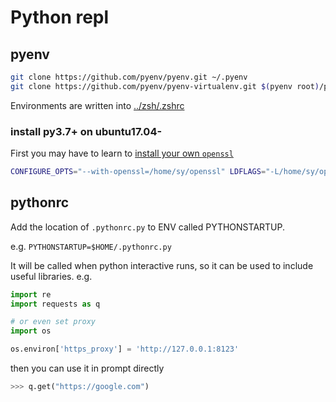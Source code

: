 # Python repl

## pyenv

```bash
git clone https://github.com/pyenv/pyenv.git ~/.pyenv
git clone https://github.com/pyenv/pyenv-virtualenv.git $(pyenv root)/plugins/pyenv-virtualenv
```

Environments are written into [../zsh/.zshrc](../zsh/.zshrc)

### install py3.7+ on ubuntu17.04-

First you may have to learn to [install your own `openssl`](https://help.dreamhost.com/hc/en-us/articles/360001435926-Installing-OpenSSL-locally-under-your-username)

```bash
CONFIGURE_OPTS="--with-openssl=/home/sy/openssl" LDFLAGS="-L/home/sy/openssl/lib" LD_RUN_PATH="/home/sy/openssl/lib" CPPFLAGS="-I/home/sy/openssl/include" CFLAGS="-I/home/sy/openssl/include" pyenv install -v 3.7.2
```

## pythonrc

Add the location of `.pythonrc.py` to ENV called PYTHONSTARTUP.

e.g. `PYTHONSTARTUP=$HOME/.pythonrc.py`

It will be called when python interactive runs, so it can be used to include useful libraries. e.g.

```python
import re
import requests as q

# or even set proxy
import os

os.environ['https_proxy'] = 'http://127.0.0.1:8123'
```

then you can use it in prompt directly

```python
>>> q.get("https://google.com")
```
